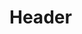 <!-- TITLE: Typewriter history books -->
<!-- SUBTITLE: Books on the history of typewriters -->

# Header